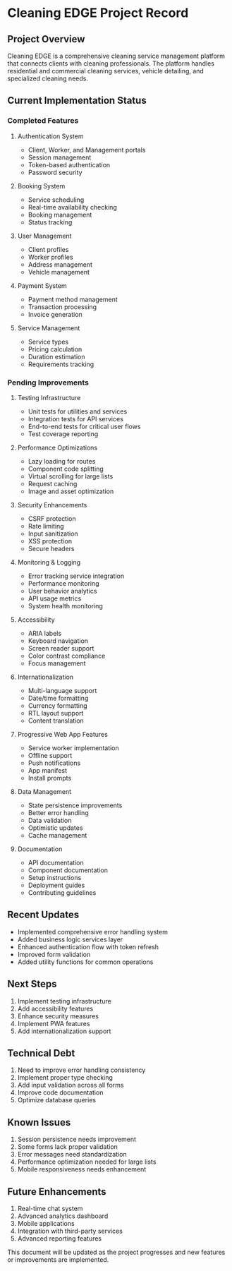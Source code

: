 # Cleaning EDGE Project Record

## Project Overview
Cleaning EDGE is a comprehensive cleaning service management platform that connects clients with cleaning professionals. The platform handles residential and commercial cleaning services, vehicle detailing, and specialized cleaning needs.

## Current Implementation Status

### Completed Features
1. Authentication System
   - Client, Worker, and Management portals
   - Session management
   - Token-based authentication
   - Password security

2. Booking System
   - Service scheduling
   - Real-time availability checking
   - Booking management
   - Status tracking

3. User Management
   - Client profiles
   - Worker profiles
   - Address management
   - Vehicle management

4. Payment System
   - Payment method management
   - Transaction processing
   - Invoice generation

5. Service Management
   - Service types
   - Pricing calculation
   - Duration estimation
   - Requirements tracking

### Pending Improvements

1. Testing Infrastructure
   - Unit tests for utilities and services
   - Integration tests for API services
   - End-to-end tests for critical user flows
   - Test coverage reporting

2. Performance Optimizations
   - Lazy loading for routes
   - Component code splitting
   - Virtual scrolling for large lists
   - Request caching
   - Image and asset optimization

3. Security Enhancements
   - CSRF protection
   - Rate limiting
   - Input sanitization
   - XSS protection
   - Secure headers

4. Monitoring & Logging
   - Error tracking service integration
   - Performance monitoring
   - User behavior analytics
   - API usage metrics
   - System health monitoring

5. Accessibility
   - ARIA labels
   - Keyboard navigation
   - Screen reader support
   - Color contrast compliance
   - Focus management

6. Internationalization
   - Multi-language support
   - Date/time formatting
   - Currency formatting
   - RTL layout support
   - Content translation

7. Progressive Web App Features
   - Service worker implementation
   - Offline support
   - Push notifications
   - App manifest
   - Install prompts

8. Data Management
   - State persistence improvements
   - Better error handling
   - Data validation
   - Optimistic updates
   - Cache management

9. Documentation
   - API documentation
   - Component documentation
   - Setup instructions
   - Deployment guides
   - Contributing guidelines

## Recent Updates
- Implemented comprehensive error handling system
- Added business logic services layer
- Enhanced authentication flow with token refresh
- Improved form validation
- Added utility functions for common operations

## Next Steps
1. Implement testing infrastructure
2. Add accessibility features
3. Enhance security measures
4. Implement PWA features
5. Add internationalization support

## Technical Debt
1. Need to improve error handling consistency
2. Implement proper type checking
3. Add input validation across all forms
4. Improve code documentation
5. Optimize database queries

## Known Issues
1. Session persistence needs improvement
2. Some forms lack proper validation
3. Error messages need standardization
4. Performance optimization needed for large lists
5. Mobile responsiveness needs enhancement

## Future Enhancements
1. Real-time chat system
2. Advanced analytics dashboard
3. Mobile applications
4. Integration with third-party services
5. Advanced reporting features

This document will be updated as the project progresses and new features or improvements are implemented.